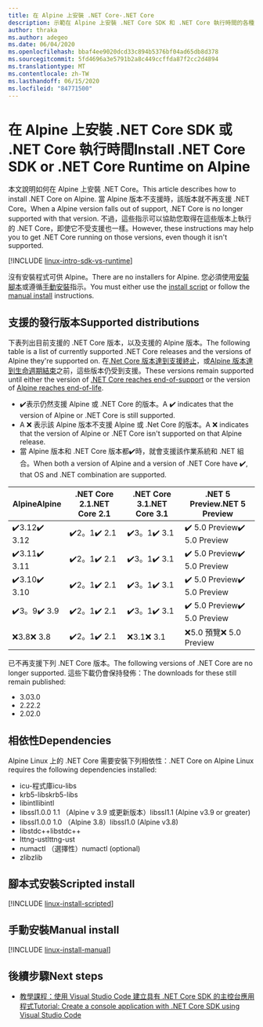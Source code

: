 ```yaml
---
title: 在 Alpine 上安裝 .NET Core-.NET Core
description: 示範在 Alpine 上安裝 .NET Core SDK 和 .NET Core 執行時間的各種方式。
author: thraka
ms.author: adegeo
ms.date: 06/04/2020
ms.openlocfilehash: bbaf4ee9020dcd33c894b5376bf04ad65db8d378
ms.sourcegitcommit: 5fd4696a3e5791b2a8c449ccffda87f2cc2d4894
ms.translationtype: MT
ms.contentlocale: zh-TW
ms.lasthandoff: 06/15/2020
ms.locfileid: "84771500"
---
```

# <a name="install-net-core-sdk-or-net-core-runtime-on-alpine"></a><span data-ttu-id="4f475-103">在 Alpine 上安裝 .NET Core SDK 或 .NET Core 執行時間</span><span class="sxs-lookup"><span data-stu-id="4f475-103">Install .NET Core SDK or .NET Core Runtime on Alpine</span></span>

<span data-ttu-id="4f475-104">本文說明如何在 Alpine 上安裝 .NET Core。</span><span class="sxs-lookup"><span data-stu-id="4f475-104">This article describes how to install .NET Core on Alpine.</span></span> <span data-ttu-id="4f475-105">當 Alpine 版本不支援時，該版本就不再支援 .NET Core。</span><span class="sxs-lookup"><span data-stu-id="4f475-105">When a Alpine version falls out of support, .NET Core is no longer supported with that version.</span></span> <span data-ttu-id="4f475-106">不過，這些指示可以協助您取得在這些版本上執行的 .NET Core，即使它不受支援也一樣。</span><span class="sxs-lookup"><span data-stu-id="4f475-106">However, these instructions may help you to get .NET Core running on those versions, even though it isn't supported.</span></span>

[!INCLUDE [linux-intro-sdk-vs-runtime](includes/linux-intro-sdk-vs-runtime.md)]

<span data-ttu-id="4f475-107">沒有安裝程式可供 Alpine。</span><span class="sxs-lookup"><span data-stu-id="4f475-107">There are no installers for Alpine.</span></span> <span data-ttu-id="4f475-108">您必須使用[安裝腳本](#scripted-install)或遵循[手動安裝](#manual-install)指示。</span><span class="sxs-lookup"><span data-stu-id="4f475-108">You must either use the [install script](#scripted-install) or follow the [manual install](#manual-install) instructions.</span></span>

## <a name="supported-distributions"></a><span data-ttu-id="4f475-109">支援的發行版本</span><span class="sxs-lookup"><span data-stu-id="4f475-109">Supported distributions</span></span>

<span data-ttu-id="4f475-110">下表列出目前支援的 .NET Core 版本，以及支援的 Alpine 版本。</span><span class="sxs-lookup"><span data-stu-id="4f475-110">The following table is a list of currently supported .NET Core releases and the versions of Alpine they're supported on.</span></span> <span data-ttu-id="4f475-111">在[.Net Core 版本達到支援終止](https://dotnet.microsoft.com/platform/support/policy/dotnet-core)，或[Alpine 版本達到生命週期結束](https://wiki.alpinelinux.org/wiki/Alpine_Linux:Releases)之前，這些版本仍受到支援。</span><span class="sxs-lookup"><span data-stu-id="4f475-111">These versions remain supported until either the version of [.NET Core reaches end-of-support](https://dotnet.microsoft.com/platform/support/policy/dotnet-core) or the version of [Alpine reaches end-of-life](https://wiki.alpinelinux.org/wiki/Alpine_Linux:Releases).</span></span>

- <span data-ttu-id="4f475-112">✔️表示仍然支援 Alpine 或 .NET Core 的版本。</span><span class="sxs-lookup"><span data-stu-id="4f475-112">A ✔️ indicates that the version of Alpine or .NET Core is still supported.</span></span>
- <span data-ttu-id="4f475-113">A ❌ 表示該 Alpine 版本不支援 Alpine 或 .Net Core 的版本。</span><span class="sxs-lookup"><span data-stu-id="4f475-113">A ❌ indicates that the version of Alpine or .NET Core isn't supported on that Alpine release.</span></span>
- <span data-ttu-id="4f475-114">當 Alpine 版本和 .NET Core 版本都✔️時，就會支援該作業系統和 .NET 組合。</span><span class="sxs-lookup"><span data-stu-id="4f475-114">When both a version of Alpine and a version of .NET Core have ✔️, that OS and .NET combination are supported.</span></span>

| <span data-ttu-id="4f475-115">Alpine</span><span class="sxs-lookup"><span data-stu-id="4f475-115">Alpine</span></span>                   | <span data-ttu-id="4f475-116">.NET Core 2.1</span><span class="sxs-lookup"><span data-stu-id="4f475-116">.NET Core 2.1</span></span> | <span data-ttu-id="4f475-117">.NET Core 3.1</span><span class="sxs-lookup"><span data-stu-id="4f475-117">.NET Core 3.1</span></span> | <span data-ttu-id="4f475-118">.NET 5 Preview</span><span class="sxs-lookup"><span data-stu-id="4f475-118">.NET 5 Preview</span></span> |
|--------------------------|---------------|---------------|----------------|
| <span data-ttu-id="4f475-119">✔️3.12</span><span class="sxs-lookup"><span data-stu-id="4f475-119">✔️ 3.12</span></span>  | <span data-ttu-id="4f475-120">✔️2。1</span><span class="sxs-lookup"><span data-stu-id="4f475-120">✔️ 2.1</span></span>        | <span data-ttu-id="4f475-121">✔️3。1</span><span class="sxs-lookup"><span data-stu-id="4f475-121">✔️ 3.1</span></span>        | <span data-ttu-id="4f475-122">✔️ 5.0 Preview</span><span class="sxs-lookup"><span data-stu-id="4f475-122">✔️ 5.0 Preview</span></span> |
| <span data-ttu-id="4f475-123">✔️3.11</span><span class="sxs-lookup"><span data-stu-id="4f475-123">✔️ 3.11</span></span>  | <span data-ttu-id="4f475-124">✔️2。1</span><span class="sxs-lookup"><span data-stu-id="4f475-124">✔️ 2.1</span></span>        | <span data-ttu-id="4f475-125">✔️3。1</span><span class="sxs-lookup"><span data-stu-id="4f475-125">✔️ 3.1</span></span>        | <span data-ttu-id="4f475-126">✔️ 5.0 Preview</span><span class="sxs-lookup"><span data-stu-id="4f475-126">✔️ 5.0 Preview</span></span> |
| <span data-ttu-id="4f475-127">✔️3.10</span><span class="sxs-lookup"><span data-stu-id="4f475-127">✔️ 3.10</span></span>  | <span data-ttu-id="4f475-128">✔️2。1</span><span class="sxs-lookup"><span data-stu-id="4f475-128">✔️ 2.1</span></span>        | <span data-ttu-id="4f475-129">✔️3。1</span><span class="sxs-lookup"><span data-stu-id="4f475-129">✔️ 3.1</span></span>        | <span data-ttu-id="4f475-130">✔️ 5.0 Preview</span><span class="sxs-lookup"><span data-stu-id="4f475-130">✔️ 5.0 Preview</span></span> |
| <span data-ttu-id="4f475-131">✔️3。9</span><span class="sxs-lookup"><span data-stu-id="4f475-131">✔️ 3.9</span></span>   | <span data-ttu-id="4f475-132">✔️2。1</span><span class="sxs-lookup"><span data-stu-id="4f475-132">✔️ 2.1</span></span>        | <span data-ttu-id="4f475-133">✔️3。1</span><span class="sxs-lookup"><span data-stu-id="4f475-133">✔️ 3.1</span></span>        | <span data-ttu-id="4f475-134">✔️ 5.0 Preview</span><span class="sxs-lookup"><span data-stu-id="4f475-134">✔️ 5.0 Preview</span></span> |
| <span data-ttu-id="4f475-135">❌3.8</span><span class="sxs-lookup"><span data-stu-id="4f475-135">❌ 3.8</span></span>   | <span data-ttu-id="4f475-136">✔️2。1</span><span class="sxs-lookup"><span data-stu-id="4f475-136">✔️ 2.1</span></span>        | <span data-ttu-id="4f475-137">❌3.1</span><span class="sxs-lookup"><span data-stu-id="4f475-137">❌ 3.1</span></span>        | <span data-ttu-id="4f475-138">❌5.0 預覽</span><span class="sxs-lookup"><span data-stu-id="4f475-138">❌ 5.0 Preview</span></span> |

<span data-ttu-id="4f475-139">已不再支援下列 .NET Core 版本。</span><span class="sxs-lookup"><span data-stu-id="4f475-139">The following versions of .NET Core are no longer supported.</span></span> <span data-ttu-id="4f475-140">這些下載仍會保持發佈：</span><span class="sxs-lookup"><span data-stu-id="4f475-140">The downloads for these still remain published:</span></span>

- <span data-ttu-id="4f475-141">3.0</span><span class="sxs-lookup"><span data-stu-id="4f475-141">3.0</span></span>
- <span data-ttu-id="4f475-142">2.2</span><span class="sxs-lookup"><span data-stu-id="4f475-142">2.2</span></span>
- <span data-ttu-id="4f475-143">2.0</span><span class="sxs-lookup"><span data-stu-id="4f475-143">2.0</span></span>

## <a name="dependencies"></a><span data-ttu-id="4f475-144">相依性</span><span class="sxs-lookup"><span data-stu-id="4f475-144">Dependencies</span></span>

<span data-ttu-id="4f475-145">Alpine Linux 上的 .NET Core 需要安裝下列相依性：</span><span class="sxs-lookup"><span data-stu-id="4f475-145">.NET Core on Alpine Linux requires the following dependencies installed:</span></span>

- <span data-ttu-id="4f475-146">icu-程式庫</span><span class="sxs-lookup"><span data-stu-id="4f475-146">icu-libs</span></span>
- <span data-ttu-id="4f475-147">krb5-libs</span><span class="sxs-lookup"><span data-stu-id="4f475-147">krb5-libs</span></span>
- <span data-ttu-id="4f475-148">libintl</span><span class="sxs-lookup"><span data-stu-id="4f475-148">libintl</span></span>
- <span data-ttu-id="4f475-149">libssl1.0.0 1.1 （Alpine v 3.9 或更新版本）</span><span class="sxs-lookup"><span data-stu-id="4f475-149">libssl1.1 (Alpine v3.9 or greater)</span></span>
- <span data-ttu-id="4f475-150">libssl1.0.0 1.0 （Alpine 3.8）</span><span class="sxs-lookup"><span data-stu-id="4f475-150">libssl1.0 (Alpine v3.8)</span></span>
- <span data-ttu-id="4f475-151">libstdc++</span><span class="sxs-lookup"><span data-stu-id="4f475-151">libstdc++</span></span>
- <span data-ttu-id="4f475-152">lttng-ust</span><span class="sxs-lookup"><span data-stu-id="4f475-152">lttng-ust</span></span>
- <span data-ttu-id="4f475-153">numactl （選擇性）</span><span class="sxs-lookup"><span data-stu-id="4f475-153">numactl (optional)</span></span>
- <span data-ttu-id="4f475-154">zlib</span><span class="sxs-lookup"><span data-stu-id="4f475-154">zlib</span></span>

## <a name="scripted-install"></a><span data-ttu-id="4f475-155">腳本式安裝</span><span class="sxs-lookup"><span data-stu-id="4f475-155">Scripted install</span></span>

[!INCLUDE [linux-install-scripted](includes/linux-install-scripted.md)]

## <a name="manual-install"></a><span data-ttu-id="4f475-156">手動安裝</span><span class="sxs-lookup"><span data-stu-id="4f475-156">Manual install</span></span>

[!INCLUDE [linux-install-manual](includes/linux-install-manual.md)]

## <a name="next-steps"></a><span data-ttu-id="4f475-157">後續步驟</span><span class="sxs-lookup"><span data-stu-id="4f475-157">Next steps</span></span>

- [<span data-ttu-id="4f475-158">教學課程：使用 Visual Studio Code 建立具有 .NET Core SDK 的主控台應用程式</span><span class="sxs-lookup"><span data-stu-id="4f475-158">Tutorial: Create a console application with .NET Core SDK using Visual Studio Code</span></span>](../tutorials/with-visual-studio-code.md)
